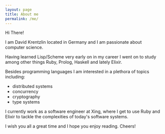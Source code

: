 ```yaml
---
layout: page
title: About me
permalink: /me/
---
```


Hi There!

I am David Krentzlin located in Germany and I am passionate about computer science.

Having learned Lisp/Scheme very early on in my career I went on to study among other things Ruby, Prolog, Haskell
and lately Elixir.

Besides programming languages I am interested in a plethora of topics including:

* distributed systems
* concurrency
* cryptography
* type systems

I currently work as a software engineer at Xing, where I get to use Ruby and Elixir to tackle
the complexities of today's software systems.

I wish you all a great time and I hope you enjoy reading. Cheers!
